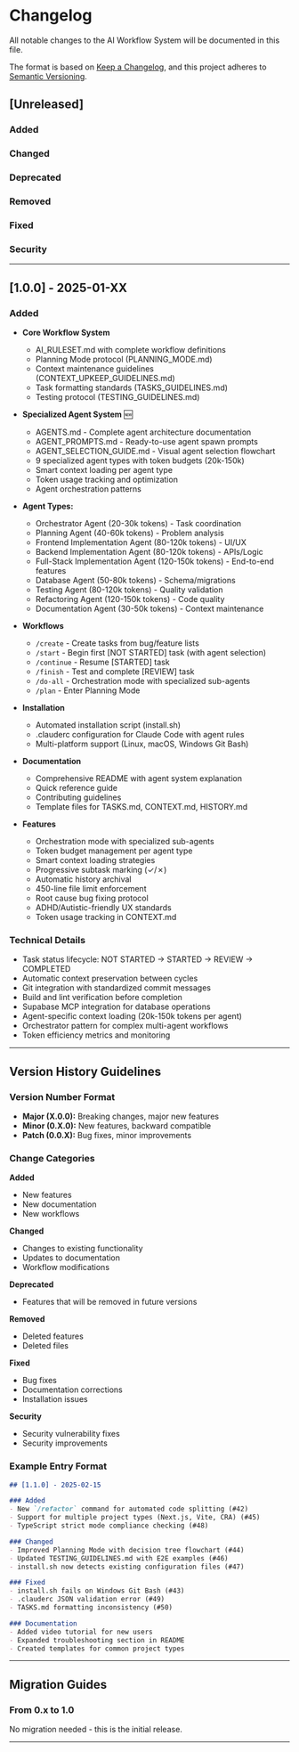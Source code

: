 # Changelog

All notable changes to the AI Workflow System will be documented in this file.

The format is based on [Keep a Changelog](https://keepachangelog.com/en/1.0.0/),
and this project adheres to [Semantic Versioning](https://semver.org/spec/v2.0.0.html).

## [Unreleased]

### Added
### Changed
### Deprecated
### Removed
### Fixed
### Security

---

## [1.0.0] - 2025-01-XX

### Added
- **Core Workflow System**
  - AI_RULESET.md with complete workflow definitions
  - Planning Mode protocol (PLANNING_MODE.md)
  - Context maintenance guidelines (CONTEXT_UPKEEP_GUIDELINES.md)
  - Task formatting standards (TASKS_GUIDELINES.md)
  - Testing protocol (TESTING_GUIDELINES.md)

- **Specialized Agent System** 🆕
  - AGENTS.md - Complete agent architecture documentation
  - AGENT_PROMPTS.md - Ready-to-use agent spawn prompts
  - AGENT_SELECTION_GUIDE.md - Visual agent selection flowchart
  - 9 specialized agent types with token budgets (20k-150k)
  - Smart context loading per agent type
  - Token usage tracking and optimization
  - Agent orchestration patterns

- **Agent Types:**
  - Orchestrator Agent (20-30k tokens) - Task coordination
  - Planning Agent (40-60k tokens) - Problem analysis
  - Frontend Implementation Agent (80-120k tokens) - UI/UX
  - Backend Implementation Agent (80-120k tokens) - APIs/Logic
  - Full-Stack Implementation Agent (120-150k tokens) - End-to-end features
  - Database Agent (50-80k tokens) - Schema/migrations
  - Testing Agent (80-120k tokens) - Quality validation
  - Refactoring Agent (120-150k tokens) - Code quality
  - Documentation Agent (30-50k tokens) - Context maintenance

- **Workflows**
  - `/create` - Create tasks from bug/feature lists
  - `/start` - Begin first [NOT STARTED] task (with agent selection)
  - `/continue` - Resume [STARTED] task
  - `/finish` - Test and complete [REVIEW] task
  - `/do-all` - Orchestration mode with specialized sub-agents
  - `/plan` - Enter Planning Mode

- **Installation**
  - Automated installation script (install.sh)
  - .clauderc configuration for Claude Code with agent rules
  - Multi-platform support (Linux, macOS, Windows Git Bash)

- **Documentation**
  - Comprehensive README with agent system explanation
  - Quick reference guide
  - Contributing guidelines
  - Template files for TASKS.md, CONTEXT.md, HISTORY.md

- **Features**
  - Orchestration mode with specialized sub-agents
  - Token budget management per agent type
  - Smart context loading strategies
  - Progressive subtask marking (✓/✗)
  - Automatic history archival
  - 450-line file limit enforcement
  - Root cause bug fixing protocol
  - ADHD/Autistic-friendly UX standards
  - Token usage tracking in CONTEXT.md

### Technical Details
- Task status lifecycle: NOT STARTED → STARTED → REVIEW → COMPLETED
- Automatic context preservation between cycles
- Git integration with standardized commit messages
- Build and lint verification before completion
- Supabase MCP integration for database operations
- Agent-specific context loading (20k-150k tokens per agent)
- Orchestrator pattern for complex multi-agent workflows
- Token efficiency metrics and monitoring

---

## Version History Guidelines

### Version Number Format
- **Major (X.0.0):** Breaking changes, major new features
- **Minor (0.X.0):** New features, backward compatible
- **Patch (0.0.X):** Bug fixes, minor improvements

### Change Categories

**Added**
- New features
- New documentation
- New workflows

**Changed**
- Changes to existing functionality
- Updates to documentation
- Workflow modifications

**Deprecated**
- Features that will be removed in future versions

**Removed**
- Deleted features
- Deleted files

**Fixed**
- Bug fixes
- Documentation corrections
- Installation issues

**Security**
- Security vulnerability fixes
- Security improvements

### Example Entry Format

```markdown
## [1.1.0] - 2025-02-15

### Added
- New `/refactor` command for automated code splitting (#42)
- Support for multiple project types (Next.js, Vite, CRA) (#45)
- TypeScript strict mode compliance checking (#48)

### Changed
- Improved Planning Mode with decision tree flowchart (#44)
- Updated TESTING_GUIDELINES.md with E2E examples (#46)
- install.sh now detects existing configuration files (#47)

### Fixed
- install.sh fails on Windows Git Bash (#43)
- .clauderc JSON validation error (#49)
- TASKS.md formatting inconsistency (#50)

### Documentation
- Added video tutorial for new users
- Expanded troubleshooting section in README
- Created templates for common project types
```

---

## Migration Guides

### From 0.x to 1.0

No migration needed - this is the initial release.

---